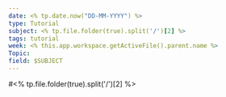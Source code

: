 ```yaml
---
date: <% tp.date.now("DD-MM-YYYY") %>
type: Tutorial
subject: <% tp.file.folder(true).split('/')[2] %>
tags: tutorial
week: <% this.app.workspace.getActiveFile().parent.name %>
Topic: 
field: $SUBJECT
---
```

#<% tp.file.folder(true).split('/')[2] %>

